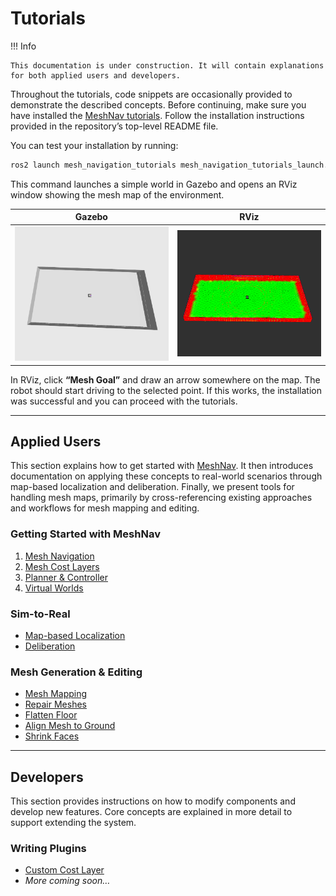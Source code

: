 # Tutorials

!!! Info 
    
    This documentation is under construction. It will contain explanations for both applied users and developers. 

Throughout the tutorials, code snippets are occasionally provided to demonstrate the described concepts. Before continuing, make sure you have installed the [MeshNav tutorials](https://github.com/naturerobots/mesh_navigation_tutorials).
Follow the installation instructions provided in the repository’s top-level README file.

You can test your installation by running:

```bash
ros2 launch mesh_navigation_tutorials mesh_navigation_tutorials_launch.py world_name:=tray
```

This command launches a simple world in Gazebo and opens an RViz window showing the mesh map of the environment.

| Gazebo                               | RViz                             |
| ------------------------------------ | -------------------------------- |
| ![TrayGazebo](/media/simple_envs/tray_world.png) | ![TrayRViz](/media/simple_envs/tray_map.png) |

In RViz, click **“Mesh Goal”** and draw an arrow somewhere on the map. The robot should start driving to the selected point.
If this works, the installation was successful and you can proceed with the tutorials.

---

## Applied Users

This section explains how to get started with [MeshNav](https://github.com/naturerobots/mesh_navigation). It then introduces documentation on applying these concepts to real-world scenarios through map-based localization and deliberation. Finally, we present tools for handling mesh maps, primarily by cross-referencing existing approaches and workflows for mesh mapping and editing.

### Getting Started with MeshNav

1. [Mesh Navigation](./mesh_navigation.md)
2. [Mesh Cost Layers](./mesh_cost_layers.md)
3. [Planner & Controller](./planner_and_controller.md)
4. [Virtual Worlds](./tutorial_worlds.md)

### Sim-to-Real

* [Map-based Localization](./localization.md)
* [Deliberation](./deliberation.md)

### Mesh Generation & Editing

* [Mesh Mapping](./gen_edit/mesh_mapping.md)
* [Repair Meshes](./gen_edit/repair_mesh.md)
* [Flatten Floor](./gen_edit/flatten_surface.md)
* [Align Mesh to Ground](./gen_edit/align_mesh_to_ground.md)
* [Shrink Faces](./gen_edit/shrink_faces.md)

---

## Developers

This section provides instructions on how to modify components and develop new features. Core concepts are explained in more detail to support extending the system.

### Writing Plugins

* [Custom Cost Layer](/tutorials/plugins/own_cost_layer.md)
* *More coming soon…*

